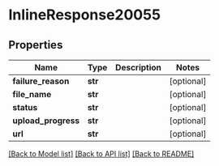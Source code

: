 # InlineResponse20055

## Properties
Name | Type | Description | Notes
------------ | ------------- | ------------- | -------------
**failure_reason** | **str** |  | [optional] 
**file_name** | **str** |  | [optional] 
**status** | **str** |  | [optional] 
**upload_progress** | **str** |  | [optional] 
**url** | **str** |  | [optional] 

[[Back to Model list]](../README.md#documentation-for-models) [[Back to API list]](../README.md#documentation-for-api-endpoints) [[Back to README]](../README.md)

